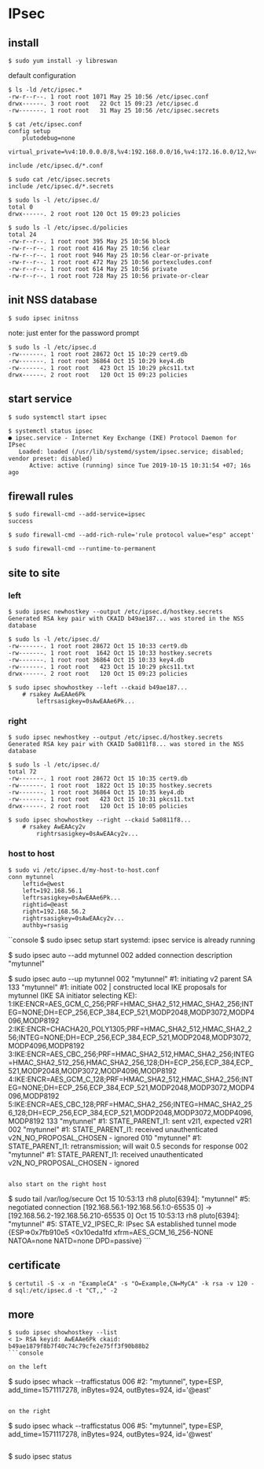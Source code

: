 # IPsec

## install

```console
$ sudo yum install -y libreswan
```

default configuration

```console
$ ls -ld /etc/ipsec.*
-rw-r--r--. 1 root root 1071 May 25 10:56 /etc/ipsec.conf
drwx------. 3 root root   22 Oct 15 09:23 /etc/ipsec.d
-rw-------. 1 root root   31 May 25 10:56 /etc/ipsec.secrets

$ cat /etc/ipsec.conf
config setup
    plutodebug=none
    virtual_private=%v4:10.0.0.0/8,%v4:192.168.0.0/16,%v4:172.16.0.0/12,%v4:25.0.0.0/8,%v4:100.64.0.0/10,%v6:fd00::/8,%v6:fe80::/10

include /etc/ipsec.d/*.conf

$ sudo cat /etc/ipsec.secrets
include /etc/ipsec.d/*.secrets

$ sudo ls -l /etc/ipsec.d/
total 0
drwx------. 2 root root 120 Oct 15 09:23 policies

$ sudo ls -l /etc/ipsec.d/policies
total 24
-rw-r--r--. 1 root root 395 May 25 10:56 block
-rw-r--r--. 1 root root 416 May 25 10:56 clear
-rw-r--r--. 1 root root 946 May 25 10:56 clear-or-private
-rw-r--r--. 1 root root 472 May 25 10:56 portexcludes.conf
-rw-r--r--. 1 root root 614 May 25 10:56 private
-rw-r--r--. 1 root root 728 May 25 10:56 private-or-clear
```

## init NSS database

```console
$ sudo ipsec initnss
```
note: just enter for the password prompt

```console
$ sudo ls -l /etc/ipsec.d
-rw-------. 1 root root 28672 Oct 15 10:29 cert9.db
-rw-------. 1 root root 36864 Oct 15 10:29 key4.db
-rw-------. 1 root root   423 Oct 15 10:29 pkcs11.txt
drwx------. 2 root root   120 Oct 15 09:23 policies
```

## start service

```console
$ sudo systemctl start ipsec

$ systemctl status ipsec
● ipsec.service - Internet Key Exchange (IKE) Protocol Daemon for IPsec
   Loaded: loaded (/usr/lib/systemd/system/ipsec.service; disabled; vendor preset: disabled)
      Active: active (running) since Tue 2019-10-15 10:31:54 +07; 16s ago
```

## firewall rules

```console
$ sudo firewall-cmd --add-service=ipsec
success

$ sudo firewall-cmd --add-rich-rule='rule protocol value="esp" accept'

$ sudo firewall-cmd --runtime-to-permanent
```

## site to site

### left

```console
$ sudo ipsec newhostkey --output /etc/ipsec.d/hostkey.secrets
Generated RSA key pair with CKAID b49ae187... was stored in the NSS database

$ sudo ls -l /etc/ipsec.d/
-rw-------. 1 root root 28672 Oct 15 10:33 cert9.db
-rw-------. 1 root root  1642 Oct 15 10:33 hostkey.secrets
-rw-------. 1 root root 36864 Oct 15 10:33 key4.db
-rw-------. 1 root root   423 Oct 15 10:29 pkcs11.txt
drwx------. 2 root root   120 Oct 15 09:23 policies

$ sudo ipsec showhostkey --left --ckaid b49ae187...
    # rsakey AwEAAe6Pk
        leftrsasigkey=0sAwEAAe6Pk...
```

### right

```console
$ sudo ipsec newhostkey --output /etc/ipsec.d/hostkey.secrets
Generated RSA key pair with CKAID 5a0811f8... was stored in the NSS database

$ sudo ls -l /etc/ipsec.d/
total 72
-rw-------. 1 root root 28672 Oct 15 10:35 cert9.db
-rw-------. 1 root root  1822 Oct 15 10:35 hostkey.secrets
-rw-------. 1 root root 36864 Oct 15 10:35 key4.db
-rw-------. 1 root root   423 Oct 15 10:31 pkcs11.txt
drwx------. 2 root root   120 Oct 15 10:05 policies

$ sudo ipsec showhostkey --right --ckaid 5a0811f8...
    # rsakey AwEAAcy2v
        rightrsasigkey=0sAwEAAcy2v...
```

### host to host

```console
$ sudo vi /etc/ipsec.d/my-host-to-host.conf
conn mytunnel
    leftid=@west
    left=192.168.56.1
    leftrsasigkey=0sAwEAAe6Pk...
    rightid=@east
    right=192.168.56.2
    rightrsasigkey=0sAwEAAcy2v...
    authby=rsasig
```

``console
$ sudo ipsec setup start
systemd: ipsec service is already running

$ sudo ipsec auto --add mytunnel
002 added connection description "mytunnel"

$ sudo ipsec auto --up mytunnel
002 "mytunnel" #1: initiating v2 parent SA
133 "mytunnel" #1: initiate
002 | constructed local IKE proposals for mytunnel (IKE SA initiator selecting KE): 1:IKE:ENCR=AES_GCM_C_256;PRF=HMAC_SHA2_512,HMAC_SHA2_256;INTEG=NONE;DH=ECP_256,ECP_384,ECP_521,MODP2048,MODP3072,MODP4096,MODP8192 2:IKE:ENCR=CHACHA20_POLY1305;PRF=HMAC_SHA2_512,HMAC_SHA2_256;INTEG=NONE;DH=ECP_256,ECP_384,ECP_521,MODP2048,MODP3072,MODP4096,MODP8192 3:IKE:ENCR=AES_CBC_256;PRF=HMAC_SHA2_512,HMAC_SHA2_256;INTEG=HMAC_SHA2_512_256,HMAC_SHA2_256_128;DH=ECP_256,ECP_384,ECP_521,MODP2048,MODP3072,MODP4096,MODP8192 4:IKE:ENCR=AES_GCM_C_128;PRF=HMAC_SHA2_512,HMAC_SHA2_256;INTEG=NONE;DH=ECP_256,ECP_384,ECP_521,MODP2048,MODP3072,MODP4096,MODP8192 5:IKE:ENCR=AES_CBC_128;PRF=HMAC_SHA2_256;INTEG=HMAC_SHA2_256_128;DH=ECP_256,ECP_384,ECP_521,MODP2048,MODP3072,MODP4096,MODP8192
133 "mytunnel" #1: STATE_PARENT_I1: sent v2I1, expected v2R1
002 "mytunnel" #1: STATE_PARENT_I1: received unauthenticated v2N_NO_PROPOSAL_CHOSEN - ignored
010 "mytunnel" #1: STATE_PARENT_I1: retransmission; will wait 0.5 seconds for response
002 "mytunnel" #1: STATE_PARENT_I1: received unauthenticated v2N_NO_PROPOSAL_CHOSEN - ignored
```

also start on the right host

```
$ sudo tail /var/log/secure
Oct 15 10:53:13 rh8 pluto[6394]: "mytunnel" #5: negotiated connection [192.168.56.1-192.168.56.1:0-65535 0] -> [192.168.56.2-192.168.56.210-65535 0]
Oct 15 10:53:13 rh8 pluto[6394]: "mytunnel" #5: STATE_V2_IPSEC_R: IPsec SA established tunnel mode {ESP=>0x7fb910e5 <0x10eda1fd xfrm=AES_GCM_16_256-NONE NATOA=none NATD=none DPD=passive} ```

## certificate

```console
$ certutil -S -x -n "ExampleCA" -s "O=Example,CN=MyCA" -k rsa -v 120 -d sql:/etc/ipsec.d -t "CT,," -2
```

## more

```console
$ sudo ipsec showhostkey --list
< 1> RSA keyid: AwEAAe6Pk ckaid: b49ae1879f8b7f40c74c79cfe2e75ff3f90b88b2
```console

on the left
```
$ sudo ipsec whack --trafficstatus
006 #2: "mytunnel", type=ESP, add_time=1571117278, inBytes=924, outBytes=924, id='@east'
```

on the right
```
$ sudo ipsec whack --trafficstatus
006 #5: "mytunnel", type=ESP, add_time=1571117278, inBytes=924, outBytes=924, id='@west'
```

```
$ sudo ipsec status
```
